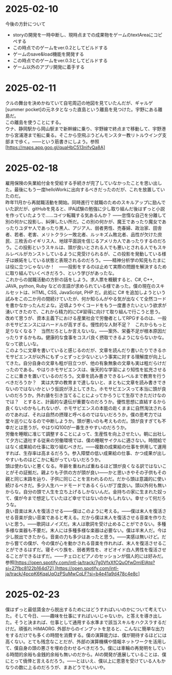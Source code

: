 # 2025-02-10
今後の方針について
- storyの開発を一時中断し、現時点までの成果物をゲームのtextAreaにコピペする
- この時点でのゲームをver.0.2としてビルドする
- ゲームのsave&load機能を開発する
- この時点でのゲームをver.0.3としてビルドする
- ゲーム以外のアプリ開発に着手する

# 2025-02-11
クルの舞台を決めかねていて自宅周辺の地図を見ていたんだが、ギャルゲ[summer pocket]の元ネタとなった直島という離島を見つけた。宇野にある離島だ。<br>
この離島を使うことにする。<br>
ウナ、静岡駅から岡山駅まで新幹線に乗り、宇野線で終点まで移動して、宇野港から宮浦港まで船に乗る。そこから空飛ぶうどんモンスター教リトルウイング支部まで歩く。――という筋書きにしよう。参照[https://maps.app.goo.gl/quaHbC513nifvQa8A]

# 2025-02-18
雇用保険の失業給付金を受給する手続きが完了していなかったことを思い出した。最後にもう一度helloWorkに出向するべきだったのだが、これを放置していたのだ。<br>
昨年11月から再就職活動を開始。同時進行で就職のためのスキルアップに励んでいた訳だが、gitHubを見ると、IPA試験の勉強に少し取り組んだ後はずっと小説を作っていたようで……コイツ転職する気あるんか？  ――怠惰な自己を分離して別の何かに投影し、糾弾したい所だ。この別の何かが、魔王であったり魔女であったりユダヤ人であったり黒人、アジア人、弱者男性、売春婦、政治家、田舎者、若者、老害、メリトクラシー敗北者、ルッキズム敗北者、品性が欠けた庶民、三枚舌のイギリス人、地球平面説を信じるアメリカ人であったりするのだろう。この投影というスキルは、頭が良いとされる人でも悪いとされる人でもスキルレベルがカンストしているように見受けられるが、この投影を発動している様子は嫉妬をしている状態と表現されるのだろう。――精神分析学の知見もたまには役に立つじゃないか！　――投影をするのは止めて実際の問題を解決するために取り組んでいくべきだろう、という学びがあったな。<br>
これからの就職活動の方針の話をしよう。求人票を概観すると、C#, C++, JAVA, python, Ruby などの言語が求められている様であった。僕の現在のスキルセットは、HTML, CSS, JavaScript, PHP だ。此処に C# を追加しようという試みをこの二か月の間続けていたが、何か知らんがやる気が出なくて全然コードを書かなかったんだよな。近頃ようやくコードをもう一度書きたいという欲求が湧いてきたので、これから精力的にC#習得に向けて取り組んで行こうと思う。<br>
改めて思うが、資本主義下における産業社会で労働者としてRPGするのは、一般ホモサピエンスにはハードルが高すぎる。慢性的な人財不足？　これからもっと足りなくなる？　当然だろとしか言えないな。――案外、栄養不足が根本原因だったりするかもね。健康的な食事をコスパ良く摂取できるようにならないかな。なって欲しいな。<br>
このように文章を書いていると感じるのだが、文章を読んだり書いたりできるホモサピエンスが以外にもずっとずっと少ないという事実に対する理解度が向上してきた。自分自身の文章も粗が目立つが、他の有象無象の文章も実は粗だらけだったのである。やはりホモサピエンスは、後天的な学習により知性を拡充させることに重きを置いているのだろう。文章を読み書きできるレベルまで教育を行うべきだろうか？　実は大学の教育まで達しないと、まともに文章を読み書きできないのではないかという仮説が浮上してきた。ホモサピエンスって本当に頭が良いのだろうか。外れ値を引き当てることによってかろうじて生存できただけなのでは？　とすると、計画的な遺伝が重要なのだろうか。優性思想に直結するから良くないのかもしれないが、ホモサピエンスの本能の赴くままに自然淘汰されるのであれば、それは自然の摂理と呼べるのではないだろうか。僕の思考力では堂々巡りになるので中断しようか。頭が悪いのも考えものだ。頭が良すぎても不幸だとは思うが。やはりIQ100が一番生きやすいのだろうか。<br>
労働を睡眠に准じて調整することによって、生産性を向上させたい。朝に出社して夕方に退社する従来の労働環境では、僕の睡眠サイクルに適さない。時間給ではなく成果給の仕事に取り組むべきだ。――複数の成果給の仕事を併用して運用すれば、生存率は高まるだろう。参入障壁の低い成果給の仕事、かつ成果が出しやすいものはどこかに転がっていないだろうか。<br>
頭は使わないと悪くなる。年齢を重ねれば重ねるほど頭が良くなる訳ではないことがその証拠だ。親よりも子供の方が頭が良い――かと思いきやその子供もその親と同じ末路を辿り、子供に同じことを言われるのだ。だから頭は意識的に使い続けるべきだ。多少人生ハードモードであるくらいが丁度良い。頭以外何も無いからな。自分の頭で人生を立ち上げるしかないんだ。金持ちの家に生まれた奴って、僕が今まで想定していたほど幸せではないのかもしれない。幸せって何だろうな。<br>
良い音楽は末人を復活させる――僕はこのように考える。――僕は末人を復活させる音楽が良い音楽であると考える。だから僕は末人を復活させる音楽を作りたいと思う。――歌詞はノイズだ。末人は歌詞を受け止めることができない。多種多様な楽器も不要だ。末人には多種多様な楽器は必要ない。僕は半末人だ。今は少し脱出できたから。音楽の力も多少はあったと思う。――実感は無いけど。だから嘗ての僕が、今の僕が心を動かされる音楽を作れれば、末人を復活させることができるはずだ。寝そべり族を、弱者男性を、オピオイド白人男性を復活させることができるはずだ。――チェロとピアノのセッションが個人的には好みだ。参照[https://open.spotify.com/intl-ja/track/7g0VfxXfCQuOfwDmIElAtq?si=27fbc8122b164d72],[https://open.spotify.com/intl-ja/track/4pcpK6KqaUqOzPSuMwCqLF?si=b4e41a9d478c4e8c]<br>

# 2025-02-23
僕はずっと最低賃金から脱出するためにはどうすればいいのかについて考えていた。そして今日、――趣味を仕事にすればいいじゃないか。と答えを導き出した。そうと決まれば、仕事として通用する水準まで該当スキルをハクスラするだけだ。頑張れ HIMAORG. 外部からのインプットを怠ると、こんなに簡単な出力をするだけでも多くの時間を消費する。僕の演算能力は、僕が期待するほどには高くない。とても残念なことだが、外部の演算機構や情報ネットワークを活用して、僕自身の頭の悪さを埋め合わせるべきだろう。僕には車輪の再発明をしている時間的余裕も金銭的余裕も無いのだから。AIの開発が進展していることは、僕にとって僥倖と言えるだろう。――とはいえ、僕以上に恩恵を受けている人もかなりの数に上るのだろうが、まあどうでもいいや。<br>